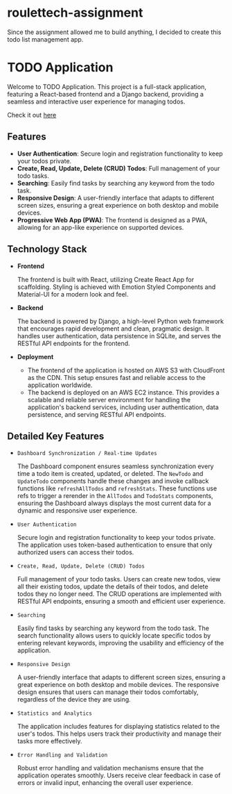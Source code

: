 # roulettech-assignment

Since the assignment allowed me to build anything, I decided to create this todo list management app.

# TODO Application

Welcome to TODO Application. This project is a full-stack application, featuring a React-based frontend and a Django backend, providing a seamless and interactive user experience for managing todos.

Check it out [here](http://d12eo7gxjc1eku.cloudfront.net)

## Features

- **User Authentication**: Secure login and registration functionality to keep your todos private.
- **Create, Read, Update, Delete (CRUD) Todos**: Full management of your todo tasks.
- **Searching**: Easily find tasks by searching any keyword from the todo task.
- **Responsive Design**: A user-friendly interface that adapts to different screen sizes, ensuring a great experience on both desktop and mobile devices.
- **Progressive Web App (PWA)**: The frontend is designed as a PWA, allowing for an app-like experience on supported devices.

## Technology Stack

- **Frontend**

  The frontend is built with React, utilizing Create React App for scaffolding. Styling is achieved with Emotion Styled Components and Material-UI for a modern look and feel.
  
- **Backend**

  The backend is powered by Django, a high-level Python web framework that encourages rapid development and clean, pragmatic design. It handles user authentication, data persistence in SQLite, and serves the RESTful API endpoints for the frontend.
  
- **Deployment**
  - The frontend of the application is hosted on AWS S3 with CloudFront as the CDN. This setup ensures fast and reliable access to the application worldwide.
  - The backend is deployed on an AWS EC2 instance. This provides a scalable and reliable server environment for handling the application's backend services, including user authentication, data persistence, and serving RESTful API endpoints.

## Detailed Key Features

- `Dashboard Synchronization / Real-time Updates`

  The Dashboard component ensures seamless synchronization every time a todo item is created, updated, or deleted. The `NewTodo` and `UpdateTodo` components handle these changes and invoke callback functions like `refreshAllTodos` and `refreshStats`. These functions use refs to trigger a rerender in the `AllTodos` and `TodoStats` components, ensuring the Dashboard always displays the most current data for a dynamic and responsive user experience.

- `User Authentication`

  Secure login and registration functionality to keep your todos private. The application uses token-based authentication to ensure that only authorized users can access their todos. 

- `Create, Read, Update, Delete (CRUD) Todos`

  Full management of your todo tasks. Users can create new todos, view all their existing todos, update the details of their todos, and delete todos they no longer need. The CRUD operations are implemented with RESTful API endpoints, ensuring a smooth and efficient user experience.

- `Searching`

  Easily find tasks by searching any keyword from the todo task. The search functionality allows users to quickly locate specific todos by entering relevant keywords, improving the usability and efficiency of the application.

- `Responsive Design`

  A user-friendly interface that adapts to different screen sizes, ensuring a great experience on both desktop and mobile devices. The responsive design ensures that users can manage their todos comfortably, regardless of the device they are using.

- `Statistics and Analytics`

  The application includes features for displaying statistics related to the user's todos. This helps users track their productivity and manage their tasks more effectively.

- `Error Handling and Validation`

  Robust error handling and validation mechanisms ensure that the application operates smoothly. Users receive clear feedback in case of errors or invalid input, enhancing the overall user experience.
